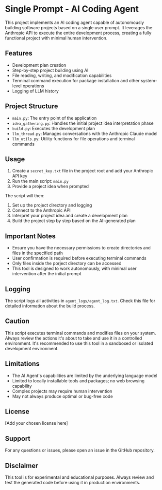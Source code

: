# Single Prompt - AI Coding Agent

This project implements an AI coding agent capable of autonomously building software projects based on a single user prompt. It leverages the Anthropic API to execute the entire development process, creating a fully functional project with minimal human intervention.

## Features

- Development plan creation
- Step-by-step project building using AI
- File reading, writing, and modification capabilities
- Terminal command execution for package installation and other system-level operations
- Logging of LLM history

## Project Structure

- `main.py`: The entry point of the application
- `idea_gathering.py`: Handles the initial project idea interpretation phase
- `build.py`: Executes the development plan
- `llm_thread.py`: Manages conversations with the Anthropic Claude model
- `llm_utils.py`: Utility functions for file operations and terminal commands

## Usage

1. Create a `secret_key.txt` file in the project root and add your Anthropic API key 
2. Run the main script: `main.py`
3. Provide a project idea when prompted

The script will then:
1. Set up the project directory and logging
2. Connect to the Anthropic API
3. Interpret your project idea and create a development plan
4. Build the project step by step based on the AI-generated plan

## Important Notes

- Ensure you have the necessary permissions to create directories and files in the specified path
- User confirmation is required before executing terminal commands
- Only files inside the porject directory can be accessed
- This tool is designed to work autonomously, with minimal user intervention after the initial prompt

## Logging

The script logs all activities in `agent_logs/agent_log.txt`. Check this file for detailed information about the build process.

## Caution

This script executes terminal commands and modifies files on your system. Always review the actions it's about to take and use it in a controlled environment. It's recommended to use this tool in a sandboxed or isolated development environment.

## Limitations

- The AI Agent's capabilities are limited by the underlying language model
- Limited to locally installable tools and packages; no web browsing capability
- Complex projects may require human intervention
- May not always produce optimal or bug-free code

## License

[Add your chosen license here]

## Support

For any questions or issues, please open an issue in the GitHub repository.

## Disclaimer

This tool is for experimental and educational purposes. Always review and test the generated code before using it in production environments.
